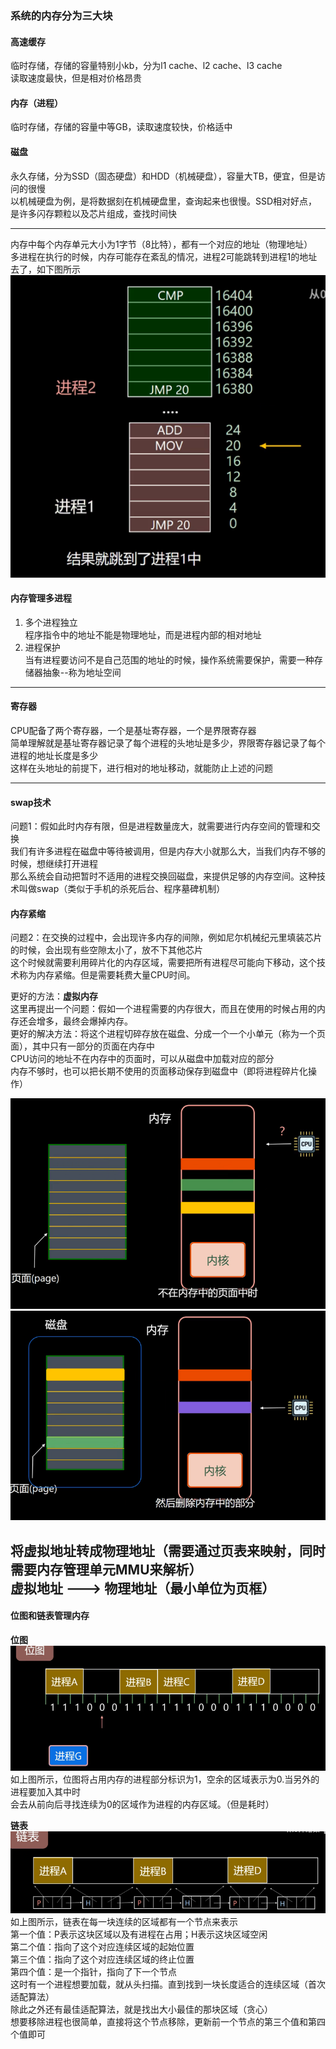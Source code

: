 ### 系统的内存分为三大块
#### 高速缓存
临时存储，存储的容量特别小kb，分为l1 cache、l2 cache、l3 cache  
读取速度最快，但是相对价格昂贵

#### 内存（进程）
临时存储，存储的容量中等GB，读取速度较快，价格适中

#### 磁盘
永久存储，分为SSD（固态硬盘）和HDD（机械硬盘），容量大TB，便宜，但是访问的很慢  
以机械硬盘为例，是将数据刻在机械硬盘里，查询起来也很慢。SSD相对好点，是许多闪存颗粒以及芯片组成，查找时间快  

---

内存中每个内存单元大小为1字节（8比特），都有一个对应的地址（物理地址）  
多进程在执行的时候，内存可能存在紊乱的情况，进程2可能跳转到进程1的地址去了，如下图所示
![img.png](fg_storage/memo.png)

#### 内存管理多进程
1. 多个进程独立  
    程序指令中的地址不能是物理地址，而是进程内部的相对地址
2. 进程保护  
    当有进程要访问不是自己范围的地址的时候，操作系统需要保护，需要一种存储器抽象--称为地址空间

---

#### 寄存器
CPU配备了两个寄存器，一个是基址寄存器，一个是界限寄存器  
简单理解就是基址寄存器记录了每个进程的头地址是多少，界限寄存器记录了每个进程的地址长度是多少  
这样在头地址的前提下，进行相对的地址移动，就能防止上述的问题  

---

#### swap技术
问题1：假如此时内存有限，但是进程数量庞大，就需要进行内存空间的管理和交换  
我们有许多进程在磁盘中等待被调用，但是内存大小就那么大，当我们内存不够的时候，想继续打开进程  
那么系统会自动把暂时不适用的进程交换回磁盘，来提供足够的内存空间。这种技术叫做swap（类似于手机的杀死后台、程序墓碑机制）

#### 内存紧缩
问题2：在交换的过程中，会出现许多内存的间隙，例如尼尔机械纪元里填装芯片的时候，会出现有些空隙太小了，放不下其他芯片  
这个时候就需要利用碎片化的内存区域，需要把所有进程尽可能向下移动，这个技术称为内存紧缩。但是需要耗费大量CPU时间。  

更好的方法：**虚拟内存**  
这里再提出一个问题：假如一个进程需要的内存很大，而且在使用的时候占用的内存还会增多，最终会爆掉内存。  
更好的解决方法：将这个进程切碎存放在磁盘、分成一个一个小单元（称为一个页面），其中只有一部分的页面在内存中  
CPU访问的地址不在内存中的页面时，可以从磁盘中加载对应的部分  
内存不够时，也可以把长期不使用的页面移动保存到磁盘中（即将进程碎片化操作）  



![img.png](fg_storage/better1.png)
![img.png](fg_storage/better2.png)

将虚拟地址转成物理地址（需要通过页表来映射，同时需要内存管理单元MMU来解析）  
虚拟地址 ---> 物理地址（最小单位为页框）
---

#### 位图和链表管理内存
**位图**
![img.png](fg_storage/位图.png)
如上图所示，位图将占用内存的进程部分标识为1，空余的区域表示为0.当另外的进程要加入其中时  
会去从前向后寻找连续为0的区域作为进程的内存区域。（但是耗时）

**链表**
![img.png](fg_storage/链表.png)
如上图所示，链表在每一块连续的区域都有一个节点来表示  
第一个值：P表示这块区域以及有进程在占用；H表示这块区域空闲  
第二个值：指向了这个对应连续区域的起始位置  
第三个值：指向了这个对应连续区域的终止位置  
第四个值：是一个指针，指向了下一个节点  
这时有一个进程想要加载，就从头扫描。直到找到一块长度适合的连续区域（首次适配算法）  
除此之外还有最佳适配算法，就是找出大小最佳的那块区域（贪心）  
想要移除进程也很简单，直接将这个节点移除，更新前一个节点的第三个值和第四个值即可